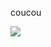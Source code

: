 coucou

![](https://raw.githubusercontent.com/figment-networks/datahub-learn/new-pathways/.gitbook/assets/solana-setup-00.gif)
